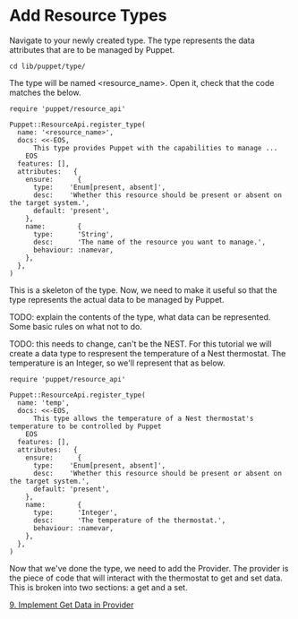 # Add Resource Types

Navigate to your newly created type. The type represents the data attributes that are to be managed by Puppet.

```cd lib/puppet/type/```

The type will be named <resource_name>. Open it, check that the code matches the below.

```
require 'puppet/resource_api'

Puppet::ResourceApi.register_type(
  name: '<resource_name>',
  docs: <<-EOS,
      This type provides Puppet with the capabilities to manage ...
    EOS
  features: [],
  attributes:   {
    ensure:      {
      type:    'Enum[present, absent]',
      desc:    'Whether this resource should be present or absent on the target system.',
      default: 'present',
    },
    name:        {
      type:      'String',
      desc:      'The name of the resource you want to manage.',
      behaviour: :namevar,
    },
  },
)
```

This is a skeleton of the type. Now, we need to make it useful so that the type represents the actual data to be managed by Puppet.

TODO: explain the contents of the type, what data can be represented. Some basic rules on what not to do.

TODO: this needs to change, can't be the NEST. For this tutorial we will create a data type to respresent the temperature of a Nest thermostat. The temperature is an Integer, so we'll represent that as below.

```
require 'puppet/resource_api'

Puppet::ResourceApi.register_type(
  name: 'temp',
  docs: <<-EOS,
      This type allows the temperature of a Nest thermostat's temperature to be controlled by Puppet
    EOS
  features: [],
  attributes:   {
    ensure:      {
      type:    'Enum[present, absent]',
      desc:    'Whether this resource should be present or absent on the target system.',
      default: 'present',
    },
    name:        {
      type:      'Integer',
      desc:      'The temperature of the thermostat.',
      behaviour: :namevar,
    },
  },
)
```

Now that we've done the type, we need to add the Provider. The provider is the piece of code that will interact with the thermostat to get and set data. This is broken into two sections: a get and a set.

[9. Implement Get Data in Provider](../9-get-data-in-provider)

